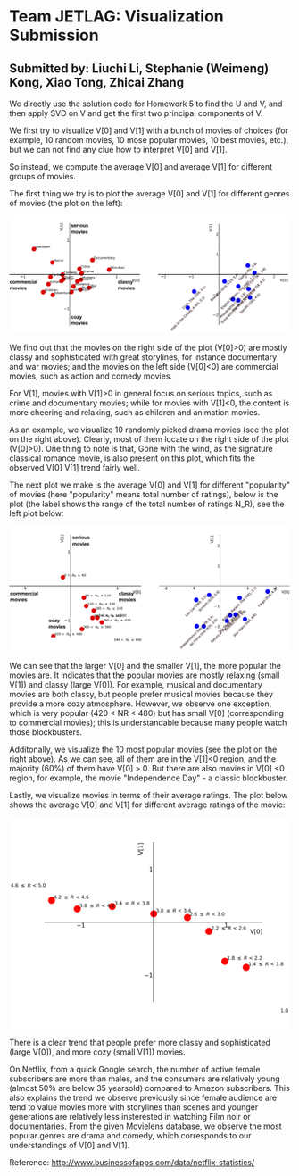 # Team JETLAG: Visualization Submission

## Submitted by: Liuchi Li, Stephanie (Weimeng) Kong, Xiao Tong, Zhicai Zhang

We directly use the solution code for Homework 5 to find the U and V, and then apply SVD on V and get the first two principal components of V.

We first try to visualize V[0] and V[1] with a bunch of movies of choices (for example, 10 random movies, 10 mose popular movies, 10 best movies, etc.), but we can not find any clue how to interpret V[0] and V[1].

So instead, we compute the average V[0] and average V[1] for different groups of movies.

The first thing we try is to plot the average V[0] and V[1] for different genres of movies (the plot on the left):

![alt text](https://github.com/cs155cctw/project2/blob/master/plots/piazza/fig1.png)

We find out that the movies on the right side of the plot (V[0]>0) are mostly classy and sophisticated with great storylines, for instance documentary and war movies; 
and the movies on the left side (V[0]<0) are commercial movies, such as action and comedy movies.

For V[1], movies with V[1]>0 in general focus on serious topics, such as crime and documentary movies;
while for movies with V[1]<0, the content is more cheering and relaxing, such as children and animation movies.

As an example, we visualize 10 randomly picked drama movies (see the plot on the right above). Clearly, most of them locate on the right side of the plot (V[0]>0). One thing to note is that, Gone with the wind, as the signature classical romance movie, is also present on this plot, which fits the observed V[0] V[1] trend fairly well.

The next plot we make is the average V[0] and V[1] for different "popularity" of movies (here "popularity" means total number of ratings), below is the plot (the label shows the range of the total number of ratings N_R), see the left plot below:

![alt text](https://github.com/cs155cctw/project2/blob/master/plots/piazza/fig2.png)

We can see that the larger V[0] and the smaller V[1], the more popular the movies are. It indicates that the popular movies are mostly relaxing (small V[1]) and classy (large V[0]). For example, musical and documentary movies are both classy, but people prefer musical movies because they provide a more cozy atmosphere. However, we observe one exception, which is very popular (420 < NR < 480) but has small V[0] (corresponding to commercial movies); this is understandable because many people watch those blockbusters.

Additonally, we visualize the 10 most popular movies (see the plot on the right above). As we can see, all of them are in the V[1]<0 region, and the majority (60%) of them have V[0] > 0. But there are also movies in V[0] <0 region, for example, the movie "Independence Day" - a classic blockbuster.

Lastly, we visualize movies in terms of their average ratings. The plot below shows the average V[0] and V[1] for different average ratings of the movie:

![alt text](https://github.com/cs155cctw/project2/blob/master/plots/piazza/fig3.png)

There is a clear trend that people prefer more classy and sophisticated (large V[0]), and more cozy (small V[1]) movies.

On Netflix, from a quick Google search, the number of active female subscribers are more than males, and the consumers are relatively young (almost 50% are below 35 yearsold) compared to Amazon subscribers. This also explains the trend we observe previously since female audience are tend to value movies more with storylines than scenes and younger generations are relatively less insterested in watching Film noir or documentaries. From the given Movielens database, we observe the most popular genres are drama and comedy, which corresponds to our understandings of V[0] and V[1].

Reference: http://www.businessofapps.com/data/netflix-statistics/
